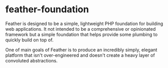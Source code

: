 # feather-foundation

Feather is designed to be a simple, lightweight PHP foundation for building web applications. It not intended to be a comprehensive or opinionated framework but a simple foundation that helps provide some plumbing to quickly build on top of.

One of main goals of Feather is to produce an incredibly simply, elegant platform that isn't over-engineered and doesn't create a heavy layer of convoluted abstractions.

